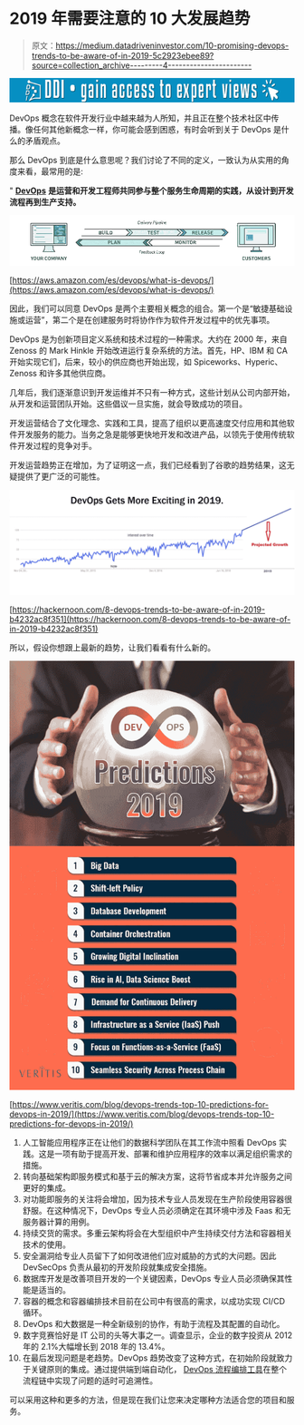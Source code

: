 # 2019 年需要注意的 10 大发展趋势

> 原文：<https://medium.datadriveninvestor.com/10-promising-devops-trends-to-be-aware-of-in-2019-5c2923ebee89?source=collection_archive---------4----------------------->

[![](img/470461fd7115b7be6636b48da0b8d556.png)](http://www.track.datadriveninvestor.com/1B9E)

DevOps 概念在软件开发行业中越来越为人所知，并且正在整个技术社区中传播。像任何其他新概念一样，你可能会感到困惑，有时会听到关于 DevOps 是什么的矛盾观点。

那么 DevOps 到底是什么意思呢？我们讨论了不同的定义，一致认为从实用的角度来看，最常用的是:

" [**DevOps**](https://theagileadmin.com/what-is-devops/) **是运营和开发工程师共同参与整个服务生命周期的实践，从设计到开发流程再到生产支持。**

![](img/437e62b3e6b17404e740bdebaf2970a4.png)

[https://aws.amazon.com/es/devops/what-is-devops/](https://aws.amazon.com/es/devops/what-is-devops/)

因此，我们可以同意 DevOps 是两个主要相关概念的组合。第一个是“敏捷基础设施或运营”，第二个是在创建服务时将协作作为软件开发过程中的优先事项。

DevOps 是为创新项目定义系统和技术过程的一种需求。大约在 2000 年，来自 Zenoss 的 Mark Hinkle 开始改进运行复杂系统的方法。首先，HP、IBM 和 CA 开始实现它们，后来，较小的供应商也开始出现，如 Spiceworks、Hyperic、Zenoss 和许多其他供应商。

几年后，我们逐渐意识到开发运维并不只有一种方式，这些计划从公司内部开始，从开发和运营团队开始。这些倡议一旦实施，就会导致成功的项目。

开发运营结合了文化理念、实践和工具，提高了组织以更高速度交付应用和其他软件开发服务的能力。当务之急是能够更快地开发和改进产品，以领先于使用传统软件开发过程的竞争对手。

开发运营趋势正在增加，为了证明这一点，我们已经看到了谷歌的趋势结果，这无疑提供了更广泛的可能性。

![](img/e65e368a1feaab1878cba23c50caebbe.png)

[https://hackernoon.com/8-devops-trends-to-be-aware-of-in-2019-b4232ac8f351](https://hackernoon.com/8-devops-trends-to-be-aware-of-in-2019-b4232ac8f351)

所以，假设你想跟上最新的趋势，让我们看看有什么新的。

![](img/d67509cd8608514d96126cc16ca7497b.png)

[https://www.veritis.com/blog/devops-trends-top-10-predictions-for-devops-in-2019/](https://www.veritis.com/blog/devops-trends-top-10-predictions-for-devops-in-2019/)

1.  人工智能应用程序正在让他们的数据科学团队在其工作流中照看 DevOps 实践。这是一项有助于提高开发、部署和维护应用程序的效率以满足组织需求的措施。
2.  转向基础架构即服务模式和基于云的解决方案，这将节省成本并允许服务之间更好的集成。
3.  对功能即服务的关注将会增加，因为技术专业人员发现在生产阶段使用容器很舒服。在这种情况下，DevOps 专业人员必须确定在其环境中涉及 Faas 和无服务器计算的用例。
4.  持续交货的需求。多重云架构将会在大型组织中产生持续交付方法和容器相关技术的使用。
5.  安全漏洞给专业人员留下了如何改进他们应对威胁的方式的大问题。因此 DevSecOps 负责从最初的开发阶段就集成安全措施。
6.  数据库开发是改善项目开发的一个关键因素，DevOps 专业人员必须确保其性能是适当的。
7.  容器的概念和容器编排技术目前在公司中有很高的需求，以成功实现 CI/CD 循环。
8.  DevOps 和大数据是一种全新级别的协作，有助于流程及其配置的自动化。
9.  数字竞赛恰好是 IT 公司的头等大事之一。调查显示，企业的数字投资从 2012 年的 2.1%大幅增长到 2018 年的 13.4%。
10.  在最后发现问题是老趋势。DevOps 趋势改变了这种方式，在初始阶段就致力于关键原则的集成。通过提供端到端自动化， [DevOps 流程编排工具](https://www.veritis.com/solutions/devops/made-easier-with-devops-tools/)在整个流程链中实现了问题的适时可追溯性。

可以采用这种和更多的方法，但是现在我们让您来决定哪种方法适合您的项目和服务。